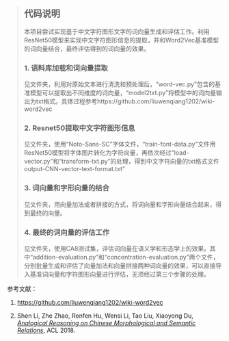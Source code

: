 > ## 代码说明
>
> 本项目尝试实现基于中文字符图形文字的词向量生成和评估工作。利用ResNet50模型来实现中文字符图形信息的提取，并和Word2Vec基准模型的词向量结合，最终评估得到的词向量的效果。
>
> ### 1. 语料库加载和词向量提取
>
> 见<Chinese-Wiki-words>文件夹，利用<wiki-words-loading>对原始文本进行清洗和预处理后，“word-vec.py”包含的基准模型可以提取出不同维度的词向量，“model2txt.py”将模型中的词向量输出为txt格式。具体过程参考https://github.com/liuwenqiang1202/wiki-word2vec
>
> ### 2. Resnet50提取中文字符图形信息
>
> 见<ResNet>文件夹，使用“Noto-Sans-SC”字体文件，“train-font-data.py”文件用ResNet50模型将字体图片转化为字符向量，再依次经过“load-vector.py”和“transform-txt.py”的处理，得到中文字符向量的txt格式文件output-CNN-vector-text-format.txt”
>
> ### 3. 词向量和字形向量的结合
>
> 见<vector-combination>文件夹，用向量加法或者拼接的方式，将词向量和字形向量结合起来，得到最终的向量。
>
> ### 4. 最终的词向量的评估工作
>
> 见<word-vector-evaluation>文件夹，使用CA8测试集，评估词向量在语义学和形态学上的效果。其中“addition-evaluation.py”和“concentration-evaluation.py”两个文件，分别批量生成和评估了向量加法和向量拼接两种词向量的效果，可以直接导入基准词向量和字符图形向量进行评估，无须经过第三个步骤<vector-combination>的处理。

参考文献：

1. https://github.com/liuwenqiang1202/wiki-word2vec

2. Shen Li, Zhe Zhao, Renfen Hu, Wensi Li, Tao Liu, Xiaoyong Du, <a href="http://aclweb.org/anthology/P18-2023"><em>Analogical Reasoning on Chinese Morphological and Semantic Relations</em></a>, ACL 2018.


